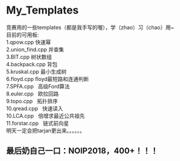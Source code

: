 # My_Templates
竞赛用的一些templates（都是我手写的喔），学（zhao）习（chao）用~</br>
目前的可用板:</br>
1.qpow.cpp   快速幂</br>
2.union_find.cpp   并查集</br>
3.BIT.cpp   树状数组</br>
4.backpack.cpp   背包</br>
5.kruskal.cpp   最小生成树</br>
6.floyd.cpp   floyd最短路和连通判断</br>
7.SPFA.cpp   高级Ford算法</br>
8.euler.cpp   欧拉回路</br>
9.topo.cpp   拓扑排序</br>
10.qread.cpp   快速读入</br>
10.LCA.cpp   倍增求最近公共祖先</br>
11.forstar.cpp   链式前向星</br>
明天一定会把tarjan更出来。。。。。。
## 最后奶自己一口：NOIP2018，400+！！！
